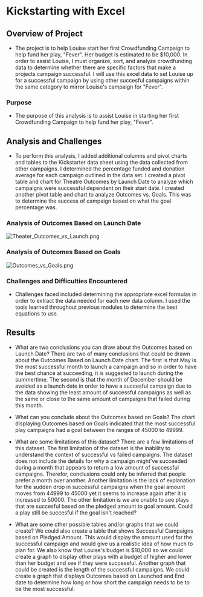 # Kickstarting with Excel

## Overview of Project
- The project is to help Louise start her first Crowdfunding Campaign to help fund her play, "Fever". Her budget is estimated to be $10,000. In order to assist Louise, I must organize, sort, and analyze crowdfunding data to determine whether there are specific factors that make a projects campaign successful. I will use this excel data to set Louise up for a successful campaign by using other succesful campaigns within the same category to mirror Louise's campaign for "Fever".
    
### Purpose
- The purpose of this analysis is to assist Louise in starting her first Crowdfunding Campaign to help fund her play, "Fever".
    
## Analysis and Challenges
- To perform this analysis, I added additional columns and pivot charts and tables to the Kickstarter data sheet using the data collected from other campaigns. I determined the percentage funded and donation average for each campaign outlined in the data set. I created a pivot table and chart for Theatre Outcomes by Launch Date to analyze which campaigns were successful dependent on their start date. I created another pivot table and chart to analyze Outcomes vs. Goals. This was to determine the success of campaign based on what the goal percentage was.
    
### Analysis of Outcomes Based on Launch Date
![Theater_Outcomes_vs_Launch.png](Resources/Theater_Outcomes_vs_Launch.png)

### Analysis of Outcomes Based on Goals
![Outcomes_vs_Goals.png](Resources/Outcomes_vs_Goals.png)

### Challenges and Difficulties Encountered
- Challenges faced included determining the appropriate excel formulas in order to extract the data needed for each new data column. I used the tools learned throughout previous modules to determine the best equations to use.
    
## Results

- What are two conclusions you can draw about the Outcomes based on Launch Date?
There are two of many conclusions that could be drawn about the Outcomes Based on Launch Date chart. The first is that May is the most successful month to launch a campaign and so in order to have the best chance at succeeding, it is suggested to launch during the summertime. The second is that the month of December should be avoided as a launch date in order to have a succesful campaign due to the data showing the least amount of successful campaigns as well as the same or close to the same amount of campaigns that failed during this month. 
- What can you conclude about the Outcomes based on Goals?
The chart displaying Outcomes based on Goals indicated that the most successful play campaigns had a goal between the ranges of 45000 to 49999.
    
- What are some limitations of this dataset?
There are a few limitations of this dataset. The first limitation of the dataset is the inability to understand the context of successful vs failed campaigns. The dataset does not include the details for why a campaign might've succeeded during a month that appears to return a low amount of successful campaigns. Therefor, conclusions could only be inferred that people prefer a month over another. Another limitation is the lack of explanation for the sudden drop in successful campaigns when the goal amount moves from 44999 to 45000 yet it seems to increase again after it is increased to 50000. The other limitation is we are unable to see plays that are succesful based on the pledged amount to goal amount. Could a play still be succesful if the goal isn't reached?
    
- What are some other possible tables and/or graphs that we could create?
We could also create a table that shows Successful Campaigns based on Pledged Amount. This would display the amount used for the successful campaign and would give us a realistic idea of how much to plan for. We also know that Louise's budget is $10,000 so we could create a graph to display other plays with a budget of higher and lower than her budget and see if they were successful. Another graph that could be created is the length of the successful campaigns. We could create a graph that displays Outcomes based on Launched and End date to determine how long or how short the campaign needs to be to be the most successful.
